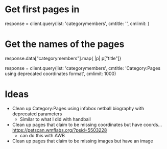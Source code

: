 

# Get first <num> pages in <category>
response = client.query(list: 'categorymembers', cmtitle: '<category>', cmlimit: <num>)
# Get the names of the pages
response.data["categorymembers"].map{ |p| p["title"]}


response = client.query(list: 'categorymembers', cmtitle: 'Category:Pages using deprecated coordinates format', cmlimit: 1000)


# Ideas
- Clean up Category:Pages using infobox netball biography with deprecated parameters
  * Similar to what I did with handball
- Clean up pages that claim to be missing coordinates but have coords... https://petscan.wmflabs.org/?psid=5503228
  * can do this with AWB
- Clean up pages that claim to be missing images but have an image